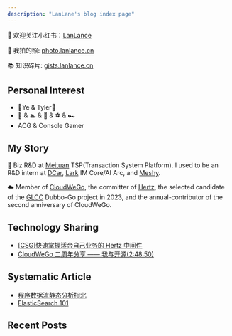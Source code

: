 ```yaml
---
description: "LanLane's blog index page"
---
```


👏 欢迎关注小红书：[LanLance](https://raw.githubusercontent.com/L2ncE/images/main/PicGo/imagesb1616c0ba9e91a4d9695dba8b91b4164_720.png)

📸 我拍的照: [photo.lanlance.cn](https://photo.lanlance.cn/)

📚 知识碎片: [gists.lanlance.cn](https://gists.lanlance.cn/)

## Personal Interest
- 🎵Ye & Tyler🎵
- 🎾 & 🏊 & 🏃 & ⚽️ & 🏎️
- ACG & Console Gamer
## My Story
🎨 Biz R&D at [Meituan](https://www.meituan.com/) TSP(Transaction System Platform). I used to be an R&D intern at [DCar](https://www.dongchedi.com/), [Lark](https://www.larksuite.com/) IM Core/AI Arc, and [Meshy](https://www.meshy.ai).

☁️ Member of [CloudWeGo](https://www.cloudwego.io/), the committer of [Hertz](https://github.com/cloudwego/hertz), the selected candidate of the [GLCC](https://www.gitlink.org.cn/glcc/projects) Dubbo-Go project in 2023, and the annual-contributor of the second anniversary of CloudWeGo.
## Technology Sharing

- [[CSG]快速掌握适合自己业务的 Hertz 中间件](https://meetings.feishu.cn/s/1j1gs6udypv5w?src_type=3)
- [CloudWeGo 二周年分享 —— 我与开源(2:48:50)](https://juejin.cn/live/cloudwegoyear2)

## Systematic Article

- [程序数据流静态分析指北](https://gists.lanlance.cn/cssys/data-flow-analysis)
- [ElasticSearch 101](https://gists.lanlance.cn/cssys/es-101)

## Recent Posts
